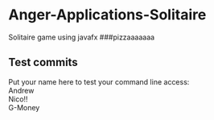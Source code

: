# Anger-Applications-Solitaire
Solitaire game using javafx
###pizzaaaaaaa
## Test commits

<!--- Two spaces after a line before pressing enter to do an actual new line and these weird lines to be a comment -Nico -->

Put your name here to test your command line access:  
Andrew  
Nico!!  
G-Money   

